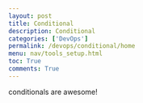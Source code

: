 ```yaml
---
layout: post
title: Conditional
description: Conditional
categories: ['DevOps']
permalink: /devops/conditional/home
menu: nav/tools_setup.html
toc: True
comments: True
---
```


conditionals are awesome!
